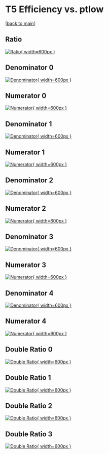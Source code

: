 # T5 Efficiency vs. ptlow

[[back to main](./)]



## Ratio

[![Ratio](../mtv/var/T5_vtr_13_1_eff_ptlow.png){ width=600px }](../mtv/var/T5_vtr_13_1_eff_ptlow.pdf)

## Denominator 0

[![Denominator](../mtv/den/T5_vtr_13_1_eff_ptlow_den0.png){ width=600px }](../mtv/den/T5_vtr_13_1_eff_ptlow_den0.pdf)

## Numerator 0

[![Numerator](../mtv/num/T5_vtr_13_1_eff_ptlow_num0.png){ width=600px }](../mtv/num/T5_vtr_13_1_eff_ptlow_num0.pdf)

## Denominator 1

[![Denominator](../mtv/den/T5_vtr_13_1_eff_ptlow_den1.png){ width=600px }](../mtv/den/T5_vtr_13_1_eff_ptlow_den1.pdf)

## Numerator 1

[![Numerator](../mtv/num/T5_vtr_13_1_eff_ptlow_num1.png){ width=600px }](../mtv/num/T5_vtr_13_1_eff_ptlow_num1.pdf)

## Denominator 2

[![Denominator](../mtv/den/T5_vtr_13_1_eff_ptlow_den2.png){ width=600px }](../mtv/den/T5_vtr_13_1_eff_ptlow_den2.pdf)

## Numerator 2

[![Numerator](../mtv/num/T5_vtr_13_1_eff_ptlow_num2.png){ width=600px }](../mtv/num/T5_vtr_13_1_eff_ptlow_num2.pdf)

## Denominator 3

[![Denominator](../mtv/den/T5_vtr_13_1_eff_ptlow_den3.png){ width=600px }](../mtv/den/T5_vtr_13_1_eff_ptlow_den3.pdf)

## Numerator 3

[![Numerator](../mtv/num/T5_vtr_13_1_eff_ptlow_num3.png){ width=600px }](../mtv/num/T5_vtr_13_1_eff_ptlow_num3.pdf)

## Denominator 4

[![Denominator](../mtv/den/T5_vtr_13_1_eff_ptlow_den4.png){ width=600px }](../mtv/den/T5_vtr_13_1_eff_ptlow_den4.pdf)

## Numerator 4

[![Numerator](../mtv/num/T5_vtr_13_1_eff_ptlow_num4.png){ width=600px }](../mtv/num/T5_vtr_13_1_eff_ptlow_num4.pdf)

## Double Ratio 0

[![Double Ratio](../mtv/ratio/T5_vtr_13_1_eff_ptlow_ratio0.png){ width=600px }](../mtv/ratio/T5_vtr_13_1_eff_ptlow_ratio0.pdf)

## Double Ratio 1

[![Double Ratio](../mtv/ratio/T5_vtr_13_1_eff_ptlow_ratio1.png){ width=600px }](../mtv/ratio/T5_vtr_13_1_eff_ptlow_ratio1.pdf)

## Double Ratio 2

[![Double Ratio](../mtv/ratio/T5_vtr_13_1_eff_ptlow_ratio2.png){ width=600px }](../mtv/ratio/T5_vtr_13_1_eff_ptlow_ratio2.pdf)

## Double Ratio 3

[![Double Ratio](../mtv/ratio/T5_vtr_13_1_eff_ptlow_ratio3.png){ width=600px }](../mtv/ratio/T5_vtr_13_1_eff_ptlow_ratio3.pdf)

